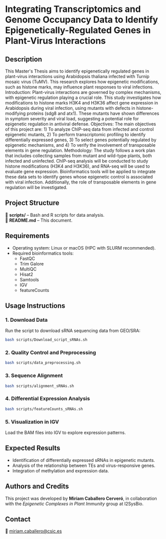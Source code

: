 # **Integrating Transcriptomics and Genome Occupancy Data to Identify Epigenetically-Regulated Genes in Plant-Virus Interactions**  

## **Description**  
This Master's Thesis aims to identify epigenetically regulated genes in plant-virus interactions using Arabidopsis thaliana infected with Turnip mosaic virus (TuMV). This research explores how epigenetic modifications, such as histone marks, may influence plant responses to viral infections. Introduction: Plant-virus interactions are governed by complex mechanisms, with epigenetic regulation playing a crucial role. This study investigates how modifications to histone marks H3K4 and H3K36 affect gene expression in Arabidopsis during viral infection, using mutants with defects in histone-modifying proteins (sdg8 and atx1). These mutants have shown differences in symptom severity and viral load, suggesting a potential role for epigenetic regulation in antiviral defense. Objectives: The main objectives of this project are: 1) To analyze ChIP-seq data from infected and control epigenetic mutants, 2) To perform transcriptomic profiling to identify differentially expressed genes, 3) To select genes potentially regulated by epigenetic mechanisms, and 4) To verify the involvement of transposable elements in gene regulation. Methodology: The study follows a work plan that includes collecting samples from mutant and wild-type plants, both infected and uninfected. ChIP-seq analysis will be conducted to study histone modifications (H3K4 and H3K36), and RNA-seq will be used to evaluate gene expression. Bioinformatics tools will be applied to integrate these data sets to identify genes whose epigenetic control is associated with viral infection. Additionally, the role of transposable elements in gene regulation will be investigated.
## **Project Structure**  
📂 **scripts/** – Bash and R scripts for data analysis.  
📄 **README.md** – This document.  

## **Requirements**  
- Operating system: Linux or macOS (HPC with SLURM recommended).  
- Required bioinformatics tools:  
  - FastQC  
  - Trim Galore  
  - MultiQC  
  - Hisat2  
  - Samtools  
  - IGV  
  - featureCounts  

## **Usage Instructions**  

### **1. Download Data**  
Run the script to download sRNA sequencing data from GEO/SRA:  
```bash
bash scripts/Download_script_sRNAs.sh
```

### **2. Quality Control and Preprocessing**  
```bash
bash scripts/data_preprocessing.sh
```

### **3. Sequence Alignment**  
```bash
bash scripts/alignment_sRNAs.sh
```

### **4. Differential Expression Analysis**    
```bash
bash scripts/featureCounts_sRNAs.sh
```

### **5. Visualization in IGV**  
Load the BAM files into IGV to explore expression patterns.  

## **Expected Results**  
- Identification of differentially expressed sRNAs in epigenetic mutants.  
- Analysis of the relationship between TEs and virus-responsive genes.  
- Integration of methylation and expression data.  

## **Authors and Credits**  
This project was developed by **Miriam Caballero Cerveró**, in collaboration with the *Epigenetic Complexes in Plant Immunity* group at I2SysBio.  

## **Contact**  
📧 miriam.caballero@csic.es  
